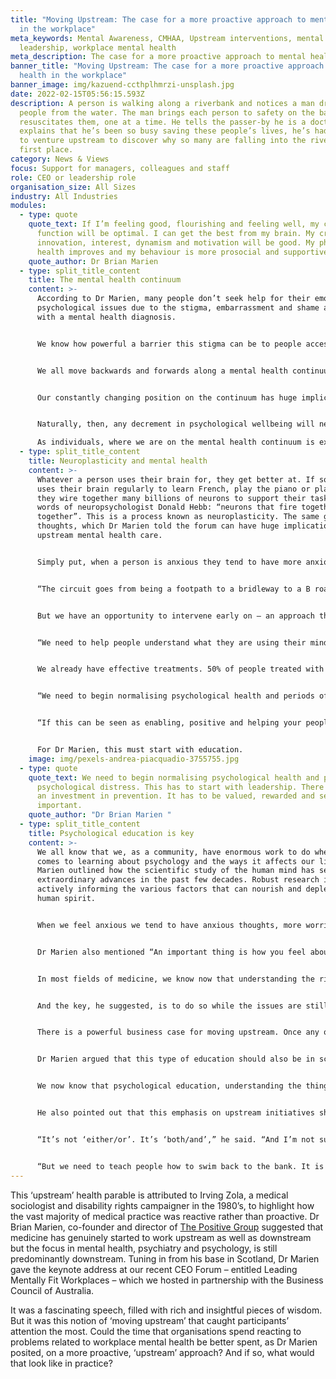 ```yaml
---
title: "Moving Upstream: The case for a more proactive approach to mental health
  in the workplace"
meta_keywords: Mental Awareness, CMHAA, Upstream interventions, mental health,
  leadership, workplace mental health
meta_description: The case for a more proactive approach to mental health in the workplace
banner_title: "Moving Upstream: The case for a more proactive approach to mental
  health in the workplace"
banner_image: img/kazuend-ccthplhmrzi-unsplash.jpg
date: 2022-02-15T05:56:15.593Z
description: A person is walking along a riverbank and notices a man dragging
  people from the water. The man brings each person to safety on the bank and
  resuscitates them, one at a time. He tells the passer-by he is a doctor and
  explains that he’s been so busy saving these people’s lives, he’s had no time
  to venture upstream to discover why so many are falling into the river in the
  first place.
category: News & Views
focus: Support for managers, colleagues and staff
role: CEO or leadership role
organisation_size: All Sizes
industry: All Industries
modules:
  - type: quote
    quote_text: If I’m feeling good, flourishing and feeling well, my cognitive
      function will be optimal. I can get the best from my brain. My creativity,
      innovation, interest, dynamism and motivation will be good. My physical
      health improves and my behaviour is more prosocial and supportive.
    quote_author: Dr Brian Marien
  - type: split_title_content
    title: The mental health continuum
    content: >-
      According to Dr Marien, many people don’t seek help for their emotional or
      psychological issues due to the stigma, embarrassment and shame associated
      with a mental health diagnosis.


      We know how powerful a barrier this stigma can be to people accessing early, preventative mental health support. According to Dr Marien, the key to breaking it down may lie in the way we conceptualise mental health in the first place. By understanding that emotional distress and psychological challenges are an inevitable part of the human condition, he suggested that if we can normalise stress and distress we can start to tackle the very roots of our shame around the issue.


      We all move backwards and forwards along a mental health continuum, he explained. One end of the continuum represents good mental health where we feel as though we are flourishing and enjoy increased resilience, greater energy, motivation, creativity and cognitive fitness. The other end represents a decline in mental health where we feel as though we are languishing with an associated decrease in energy, engagement and focus. 


      Our constantly changing position on the continuum has huge implications for our cognitive function (concentration, memory, decision making and executive skills), physical health and behaviour. “If I’m feeling good, flourishing and feeling well, my cognitive function will be optimal,” Dr Marien said. “I can get the best from my brain. My creativity, innovation, interest, dynamism and motivation will be good. My physical health improves and my behaviour is more prosocial and supportive.” 


      Naturally, then, any decrement in psychological wellbeing will negatively affect cognitive function, physiology and behaviour. People with clinical depression, said Dr Marien, can lose 40–60% of their cognitive function. But if the depression is successfully treated, normal cognitive function is recovered.

      As individuals, where we are on the mental health continuum is extraordinarily variable from day to day and year to year, particularly in response to varying life circumstances. Any movement along the continuum can impact how we think, feel and behave. And the good news is that is something we have more control over than we realise.
  - type: split_title_content
    title: Neuroplasticity and mental health
    content: >-
      Whatever a person uses their brain for, they get better at. If someone
      uses their brain regularly to learn French, play the piano or play tennis,
      they wire together many billions of neurons to support their task. In the
      words of neuropsychologist Donald Hebb: “neurons that fire together, wire
      together”. This is a process known as neuroplasticity. The same goes for
      thoughts, which Dr Marien told the forum can have huge implications for
      upstream mental health care. 


      Simply put, when a person is anxious they tend to have more anxious thoughts about themselves, about the world and about the future. These recurrent, repetitive, anxious thoughts, known as rumination, can strengthen their neural circuit for anxiety. 


      “The circuit goes from being a footpath to a bridleway to a B road to an A road to an autobahn, and it can become your screensaver,” Dr Marien said. “It can make you profoundly ill. And the reason I mention this is that most psychological problems – I would say over 90% – incubate and gestate.” 


      But we have an opportunity to intervene early on – an approach that would especially benefit young people. According to Dr Marien, mental health problems in those aged between 12 and 25 are a factor that predicts about 75% of all adult mental health problems. 


      “We need to help people understand what they are using their minds for because, inadvertently, they sometimes use their minds to get worse,” Dr Marien said. It is a trap we can all get caught in – a ruminative, neuroplastic loop. 


      We already have effective treatments. 50% of people treated with cognitive behavioural therapy (CBT) for depression and anxiety, ‘downstream’, recover during treatment and many others improve significantly. CBT has a very strong research and evidence base and has been shown to reduce the risk of relapse in many mood disorders – a finding that suggests it has a lasting protective effect. Accepting that our mental health isn’t a fixed proposition, that instead it’s an ever-changing movement along a lengthy continuum, we can start to embrace the kind of proactive mental health management techniques that are key to ‘moving upstream’. 


      “We need to begin normalising psychological health and periods of psychological distress,” Dr Marien said. “This has to start with leadership. There has to be an investment in prevention. It has to be valued, rewarded and seen to be important. 


      “If this can be seen as enabling, positive and helping your people to fulfil their potential and be the best they can be – cognitively, physically and behaviourally – it can be an exciting process of futureproofing.”


      For Dr Marien, this must start with education.
    image: img/pexels-andrea-piacquadio-3755755.jpg
  - type: quote
    quote_text: We need to begin normalising psychological health and periods of
      psychological distress. This has to start with leadership. There has to be
      an investment in prevention. It has to be valued, rewarded and seen to be
      important.
    quote_author: "Dr Brian Marien "
  - type: split_title_content
    title: Psychological education is key
    content: >-
      We all know that we, as a community, have enormous work to do when it
      comes to learning about psychology and the ways it affects our lives. Dr
      Marien outlined how the scientific study of the human mind has seen
      extraordinary advances in the past few decades. Robust research is now
      actively informing the various factors that can nourish and deplete the
      human spirit. 


      When we feel anxious we tend to have anxious thoughts, more worries and concerns, and these anxious thoughts can serve to heighten our anxiety. The heightened anxiety then generates even more worrying thoughts. This process, known as cognitive-emotional fusion, rumination, can be modified by using effective, proven techniques for breaking the cycle and achieving cognitive-emotional de-fusion. 


      Dr Marien also mentioned “An important thing is how you feel about how you feel. If you get stressed about feeling stressed it can rapidly exacerbate existing stress levels. This metacognition, or meta-emotion, is a well-recognised risk factor for becoming ill.” 


      In most fields of medicine, we know now that understanding the risk factors and protective factors is important, but this is not as widely acknowledged in psychiatry or psychology. We often wait for people to be ill before we do anything. “We should be moving upstream and giving people good, coherent, evidence-based techniques,” Dr Marien said. 


      And the key, he suggested, is to do so while the issues are still manageable. 


      There is a powerful business case for moving upstream. Once any organisation has recruited capable and competent individuals the best predictor of their performance and productivity is their psychological health – it is the KPI. 


      Dr Marien argued that this type of education should also be in school curricula. “We need to teach our children these life skills,” he said. “Young people often struggle with emotional difficulties and the number of young people experiencing mental health problems is escalating. The number of young people presenting with psychological problems was already increasing prior to the pandemic. The young seem to have been particularly hard-hit, over the past two years, by the impact of Covid 19. 


      We now know that psychological education, understanding the things that exacerbate emotional distress and learning how to better manage emotions, is protective. We can all benefit from learning how to manage our minds more effectively”. 


      He also pointed out that this emphasis on upstream initiatives should not negate or diminish the importance of downstream interventions, good access to effective treatment, which absolutely need to be better funded.


      “It’s not ‘either/or’. It’s ‘both/and’,” he said. “And I’m not suggesting this as a panacea. We will all fall in the river. That is not the issue. The issue is getting stuck in the river. 


      “But we need to teach people how to swim back to the bank. It is a concept sometimes known as anti-fragility. We can never develop a world in which we don’t get stressed, anxious, distressed or unhappy,” he concluded. “But what we can do is teach people the tools and techniques to recover a bit quicker.”
---
```

This ‘upstream’ health parable is attributed to Irving Zola, a medical sociologist and disability rights campaigner in the 1980’s, to highlight how the vast majority of medical practice was reactive rather than proactive. Dr Brian Marien, co-founder and director of [The Positive Group](https://www.positivegroup.org/) suggested that medicine has genuinely started to work upstream as well as downstream but the focus in mental health, psychiatry and psychology, is still predominantly downstream. Tuning in from his base in Scotland, Dr Marien gave the keynote address at our recent CEO Forum – entitled Leading Mentally Fit Workplaces – which we hosted in partnership with the Business Council of Australia.

It was a fascinating speech, filled with rich and insightful pieces of wisdom. But it was this notion of ‘moving upstream’ that caught participants’ attention the most. Could the time that organisations spend reacting to problems related to workplace mental health be better spent, as Dr Marien posited, on a more proactive, ‘upstream’ approach? And if so, what would that look like in practice?